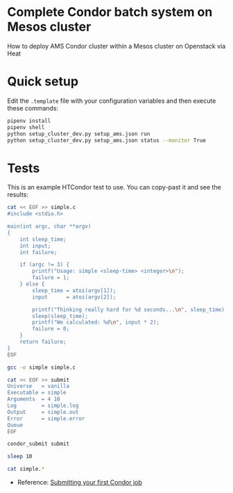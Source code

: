 Complete Condor batch system on Mesos cluster
=========

How to deploy AMS Condor cluster within a Mesos cluster on Openstack via Heat

Quick setup
=========

Edit the `.template` file with your configuration variables and then execute these commands:

```bash
pipenv install
pipenv shell
python setup_cluster_dev.py setup_ams.json run
python setup_cluster_dev.py setup_ams.json status --monitor True
```

Tests
==================

This is an example HTCondor test to use. You can copy-past it and see the results:

```bash
cat << EOF >> simple.c
#include <stdio.h>

main(int argc, char **argv)
{
    int sleep_time;
    int input;
    int failure;

    if (argc != 3) {
        printf("Usage: simple <sleep-time> <integer>\n");
        failure = 1;
    } else {
        sleep_time = atoi(argv[1]);
        input      = atoi(argv[2]);

        printf("Thinking really hard for %d seconds...\n", sleep_time);
        sleep(sleep_time);
        printf("We calculated: %d\n", input * 2);
        failure = 0;
    }
    return failure;
}
EOF

gcc -o simple simple.c

cat << EOF >> submit
Universe   = vanilla
Executable = simple
Arguments  = 4 10
Log        = simple.log
Output     = simple.out
Error      = simple.error
Queue
EOF

condor_submit submit

sleep 10

cat simple.*
```

- Reference: [Submitting your first Condor job](http://research.cs.wisc.edu/htcondor/tutorials/fermi-2005/submit_first.html)
